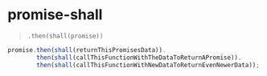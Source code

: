 # promise-shall
> `.then(shall(promise))`

```javascript
promise.then(shall(returnThisPromisesData)).
        then(shall(callThisFunctionWithTheDataToReturnAPromise)).
        then(shall(callThisFunctionWithNewDataToReturnEvenNewerData));
```
